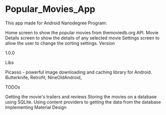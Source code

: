 # Popular_Movies_App
This app made for Android Nanodegree Program:

Home screen to show the popular movies from themoviedb.org API.
Movie Details screen to show the details of any selected movie
Settings screen to allow the user to change the sorting settings.
Version

1.0.0

Libs

Picasso - powerful image downloading and caching library for Android.
Butterknife,
Retrofit,
NineOldAndroid,


TODOs

Getting the movie's trailers and reviews
Storing the movies on a database using SQLite.
Using content providers to getting the data from the database
Implementing Material Design
